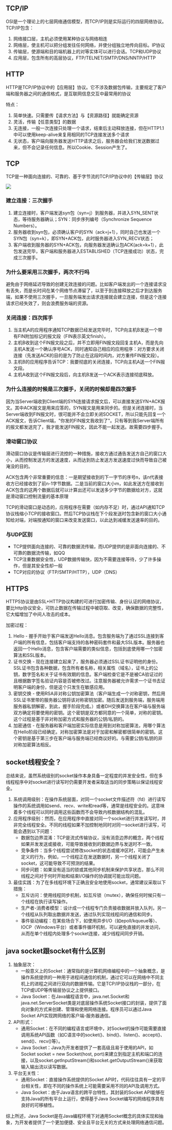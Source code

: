 ## TCP/IP
OSI是一个理论上的七层网络通信模型，而TCP/IP则是实际运行的四层网络协议。TCP/IP包含：

1. 网络接口层，主机必须使用某种协议与网络相连
2. 网络层，使主机可以把分组发往任何网络，并使分组独立地传向目标。IP协议
3. 传输层，使源端和目的端机器上的对等实体可以进行会话。TCP和UDP协议
4. 应用层，包含所有的高层协议，FTP/TELNET/SMTP/DNS/NNTP/HTTP

## HTTP
HTTP是TCP/IP协议中的【应用层】协议。它不涉及数据包传输，主要规定了客户端和服务器之间的通信格式，是互联网信息交互中最常用的协议

特点：

1. 简单快速。只需要传【请求方法】与【资源路径】就能确定资源
2. 灵活，传输【任意类型】的数据
3. 无连接，一般一次连接只处理一个请求，结束后主动释放连接，但在HTTP1.1中可以使用keep-alive来复用相同的TCP连接发送多个请求
4. 无状态，客户端向服务器发送HTTP请求之后，服务器会给我们发送数据过来，但不会记录任何信息。所以Cookie、Session产生了。

## TCP
TCP是一种面向连接的、可靠的、基于字节流的TCP/IP协议中的【传输层】协议

![](../images/tcp.png)

### 建立连接：三次握手
1. 建立连接时，客户端发送syn包（syn=j）到服务器，并进入SYN_SENT状态，等待服务器确认；SYN：同步序列编号（Synchronize Sequence Numbers）。
2. 服务器收到syn包，必须确认客户的SYN（ack=j+1），同时自己也发送一个SYN包（syn=k），即SYN+ACK包，此时服务器进入SYN_RECV状态；
3. 客户端收到服务器的SYN+ACK包，向服务器发送确认包ACK(ack=k+1），此包发送完毕，客户端和服务器进入ESTABLISHED（TCP连接成功）状态，完成三次握手。

### 为什么要采用三次握手，两次不行吗
避免由于网络延迟导致的创建无效连接的问题。比如客户端发出的一个连接请求没有丢失，而是长时间在某个网络节点滞留了，以至于到连接释放之后才到达服务端，如果不使用三次握手，一旦服务端发出请求连接就会建立连接，但是这个连接请求已经失效了，则会浪费服务端的资源。

### 关闭连接：四次挥手
1. 当主机A的应用程序通知TCP数据已经发送完毕时，TCP向主机B发送一个带有FIN附加标记的报文段（FIN表示英文finish）。
2. 主机B收到这个FIN报文段之后，并不立即用FIN报文段回复主机A，而是先向主机A发送一个确认序号ACK，同时通知自己相应的应用程序：对方要求关闭连接（先发送ACK的目的是为了防止在这段时间内，对方重传FIN报文段）。
3. 主机B的应用程序告诉TCP：我要彻底的关闭连接，TCP向主机A送一个FIN报文段。
4. 主机A收到这个FIN报文段后，向主机B发送一个ACK表示连接彻底释放。

### 为什么连接的时候是三次握手，关闭的时候却是四次握手
因为当Server端收到Client端的SYN连接请求报文后，可以直接发送SYN+ACK报文。其中ACK报文是用来应答的，SYN报文是用来同步的。但是关闭连接时，当Server端收到FIN报文时，很可能并不会立即关闭SOCKET，所以只能先回复一个ACK报文，告诉Client端，"你发的FIN报文我收到了"。只有等到我Server端所有的报文都发送完了，我才能发送FIN报文，因此不能一起发送。故需要四步握手。

### 滑动窗口协议
滑动窗口协议是传输层进行流控的一种措施，接收方通过通告发送方自己的窗口大小，从而控制发送方的发送速度，从而达到防止发送方发送速度过快而导致自己被淹没的目的。

ACK包含两个非常重要的信息：一是期望接收到的下一字节的序号n，该n代表接收方已经接收到了前n-1字节数据。二是当前的窗口大小m，如此发送方在接收到ACK包含的这两个数据后就可以计算出还可以发送多少字节的数据给对方，这就是滑动窗口控制流量的基本原理

TCP的滑动窗口是动态的，应用程序在需要（如内存不足）时，通过API通知TCP协议栈缩小TCP的接收窗口。然后TCP协议栈在下个段发送时包含新的窗口大小通知给对端，对端按通知的窗口来改变发送窗口，以此达到减缓发送速率的目的。

### 与UDP区别
* TCP提供面向连接的、可靠的数据流传输，而UDP提供的是非面向连接的、不可靠的数据流传输，如QQ
* TCP注重数据安全性，UDP数据传输快，因为不需要连接等待，少了许多操作，但是其安全性却一般
* TCP对应的协议（FTP/SMTP/HTTP），UDP（DNS）

## HTTPS
HTTPS协议是由SSL+HTTP协议构建的可进行加密传输、身份认证的网络协议，要比http协议安全，可防止数据在传输过程中被窃取、改变，确保数据的完整性，它大幅增加了中间人攻击的成本。

加密过程：

1. Hello - 握手开始于客户端发送Hello消息。包含服务端为了通过SSL连接到客户端的所有信息，包括客户端支持的各种密码套件和最大SSL版本。服务器也返回一个Hello消息，包含客户端需要的类似信息，包括到底使用哪一个加密算法和SSL版本。
2. 证书交换 - 现在连接建立起来了，服务器必须通过SSL证书证明他的身份。SSL证书包含各种数据，包含所有者名称，相关属性（域名），证书上的公钥，数字签名和关于证书有效期的信息。客户端检查它是不是被CA验证过的且根据数字签名验证内容是否被修改过。注意服务器被允许需求一个证书去证明客户端的身份，但是这个只发生在敏感应用。
3. 密钥交换 - 使用RSA非对称公钥加密算法（客户端生成一个对称密钥，然后用SSL证书里带的服务器公钥将该对称密钥加密。随后发送到服务端，服务端用服务器私钥解密，到此，握手阶段完成。）或者DH交换算法在客户端与服务端双方确定将要使用的密钥。这个密钥是双方都同意的一个简单，对称的密钥。这个过程是基于非对称加密方式和服务器的公钥/私钥的。
4. 加密通信 - 在服务器和客户端加密实际信息是用到对称加密算法，用哪个算法在Hello阶段已经确定。对称加密算法是对于加密和解密都很简单的密钥。这个密钥是基于第三步在客户端与服务端已经商议好的。与需要公钥/私钥的非对称加密算法相反。

## socket线程安全？
总结来说，虽然系统级别的socket操作本身具备一定程度的并发安全性，但在多线程程序中对socket进行读写时仍需要开发者采取适当的同步策略以保证线程安全。

1. 系统调用级别：在操作系统层面，对同一个socket文件描述符（fd）进行读写操作的系统调用如send、recv、write和read等，通常是线程安全的。这意味着多个线程可以同时调用这些函数而不会导致内核数据结构的混乱。
2. 应用程序级别：然而，在应用程序中直接对同一个socket进行并发读写时，并非完全线程安全。不同的线程如果不加控制地同时对同一socket进行读写，可能会遇到以下问题：
   - 数据包边界混淆：TCP是流式传输协议，没有消息边界的概念，两个线程如果并发发送或接收，可能导致接收到的数据边界与发送时不一致。
   - 竞争条件：当多个线程尝试修改socket的状态或缓冲区时，可能会产生未定义的行为，例如，一个线程正在发送数据时，另一个线程关闭了socket，这可能导致不可预测的结果。
   - 同步问题：如果没有适当的锁或其他同步机制来保护共享状态，那么不同线程之间对于何时开始和结束I/O操作的协调就可能出现问题。
3. 最佳实践：为了在多线程环境下正确且安全地使用socket，通常建议采取以下措施：
   - 互斥访问：使用线程同步机制，如互斥锁（mutex），确保任何时候只有一个线程在执行读写操作。
   - 生产者-消费者模型：设计成一个线程专门负责接收数据并放入队列，另一个线程从队列取出数据并发送，通过队列实现线程间的通信和同步。
   - 事件驱动编程：在某些场合下，如使用异步I/O（如epoll/kqueue等）、IOCP（Windows平台）或者事件循环机制，可以避免直接的并发访问，从而在单个线程内处理多个socket连接，减少线程间同步开销。
  
## java socket跟socket有什么区别
1. 抽象层次：
   - 一般意义上的Socket：通常指的是计算机网络编程中的一个抽象概念，是操作系统提供的一种用于进程间通信的机制，通过它可以在网络中不同主机上的进程之间进行双向的数据传输。它是TCP/IP协议栈的一部分，在TCP或UDP等传输层协议之上提供接口。
   - Java Socket：在Java编程语言中，java.net.Socket和java.net.ServerSocket类是对底层操作系统Socket接口的封装，提供了面向对象的方式来创建、管理和使用网络连接。程序员可以通过Java Socket API实现跨网络的客户端-服务器通信。
2. API形式：
   - 通用Socket：在不同的编程语言或环境中，对Socket的操作可能需要直接调用系统API函数（如C语言中的socket()、bind()、listen()、accept()、send()、recv()等）。
   - Java Socket：Java为开发者提供了一套高级且易于使用的API，如Socket socket = new Socket(host, port)来建立到指定主机和端口的连接，以及socket.getInputStream()和socket.getOutputStream()来获取输入输出流以读写数据。
3. 平台无关性：
   - 通用Socket：直接操作系统提供的Socket API时，代码往往具有一定的平台相关性，即在不同的操作系统上可能需要采用不同的API及调用方式。
   - Java Socket：由于Java语言的跨平台特性，其封装的Socket API能够在支持Java的所有平台上运行，使得基于Java Socket编写的网络程序具有良好的可移植性。

综上所述，Java Socket是在Java编程环境下对通用Socket概念的具体实现和抽象，为开发者提供了一个更加便捷、安全且平台无关的方式来处理网络通信问题。
